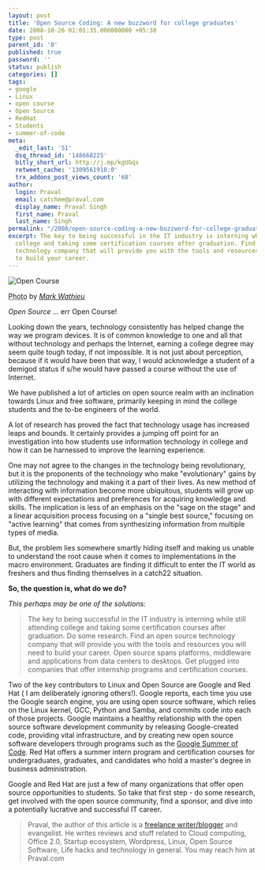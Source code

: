 ```yaml
---
layout: post
title: 'Open Source Coding: A new buzzword for college graduates'
date: 2008-10-26 01:01:35.000000000 +05:30
type: post
parent_id: '0'
published: true
password: ''
status: publish
categories: []
tags:
- google
- Linux
- open course
- Open Source
- RedHat
- Students
- summer-of-code
meta:
  _edit_last: '51'
  dsq_thread_id: '148668225'
  bitly_short_url: http://j.mp/kgUGqs
  retweet_cache: '1309561918:0'
  trx_addons_post_views_count: '68'
author:
  login: Praval
  email: catchme@praval.com
  display_name: Praval Singh
  first_name: Praval
  last_name: Singh
permalink: "/2008/open-source-coding-a-new-buzzword-for-college-graduates/"
excerpt: The key to being successful in the IT industry is interning while still attending
  college and taking some certification courses after graduation. Find an open source
  technology company that will provide you with the tools and resources you will need
  to build your career.
---
```

<div class="figure"><img src="/static/2008/10/open-course.jpg" alt="Open Course" />
<p class="credit"><abbr class="type" title="Photograph">Photo</abbr> by <cite><a href="http://www.flickr.com/photos/marcwathieu/2412755417/">Mark Wathieu</a></cite></p>
<p class="caption"><em>Open Source</em> ... err Open Course!</p>
</div>
<p><!--more--></p>
<p>Looking down the years, technology consistently has helped change the way we program devices. It is of common knowledge to one and all that without technology and perhaps the Internet, earning a college degree may seem quite tough today, if not impossible. It is not just about perception, because if it would have been that way, I would acknowledge a student of a demigod status if s/he would have passed a course without the use of Internet. </p>
<p>We have published a lot of articles on open source realm with an inclination towards Linux and free software, primarily keeping in mind the college students and the to-be engineers of the world.</p>
<p>A lot of research has proved the fact that technology usage has increased leaps and bounds. It certainly provides a jumping off point for an investigation into how students use information technology in college and how it can be harnessed to improve the learning experience. </p>
<p>One may not agree to the changes in the technology being revolutionary, but it is the proponents of the technology who make "evolutionary" gains by utilizing the technology and making it a part of their lives. As new method of interacting with information become more ubiquitous, students will grow up with different expectations and preferences for acquiring knowledge and skills. The implication is less of an emphasis on the "sage on the stage" and a linear acquisition process focusing on a "single best source," focusing on "active learning" that comes from synthesizing information from multiple types of media.</p>
<p>But, the problem lies somewhere smartly hiding itself and making us unable to understand the root cause when it comes to implementations in the macro environment. Graduates are finding it difficult to enter the IT world as freshers and thus finding themselves in a catch22 situation. </p>
<p><strong>So, the question is, what do we do?</strong></p>
<p><em>This perhaps may be one of the solutions:</em></p>
<blockquote><p>The key to being successful in the IT industry is interning while still attending college and taking some certification courses after graduation. Do some research. Find an open source technology company that will provide you with the tools and resources you will need to build your career. Open source spans platforms, middleware and applications from data centers to desktops. Get plugged into companies that offer internship programs and certification courses.</p></blockquote>
<p>Two of the key contributors to Linux and Open Source are Google and Red Hat ( I am deliberately ignoring others!). Google reports, each time you use the Google search engine, you are using open source software, which relies on the Linux kernel, GCC, Python and Samba, and commits code into each of those projects. Google maintains a healthy relationship with the open source software development community by releasing Google-created code, providing vital infrastructure, and by creating new open source software developers through programs such as the <a href="http://code.google.com/soc/2008">Google Summer of Code</a>. Red Hat offers a summer intern program and certification courses for undergraduates, graduates, and candidates who hold a master's degree in business administration.</p>
<p>Google and Red Hat are just a few of many organizations that offer open source opportunities to students. So take that first step - do some research, get involved with the open source community, find a sponsor, and dive into a potentially lucrative and successful IT career. </p>
<blockquote><p>Praval, the author of this article is a <a href="http://www.praval.com">freelance writer/blogger</a> and evangelist. He writes reviews and stuff related to Cloud computing, Office 2.0, Startup ecosystem, Wordpress, Linux, Open Source Software, Life hacks and technology in general. You may reach him at Praval.com</p></blockquote>
